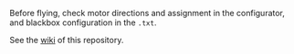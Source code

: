 Before flying, check motor directions and assignment in the configurator,
and blackbox configuration in the `.txt`.

See the [wiki](https://github.com/tudelft/indiflightSupport/wiki) of this repository.